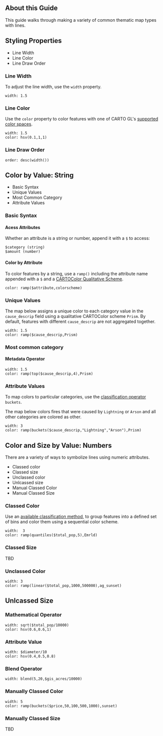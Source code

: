 ## About this Guide

This guide walks through making a variety of common thematic map types with lines.

## Styling Properties

+ Line Width
+ Line Color
+ Line Draw Order

### Line Width

To adjust the line width, use the `width` property.

```
width: 1.5
```

### Line Color
Use the `color` property to color features with one of CARTO GL's [supported color spaces](LINK).

```
width: 1.5
color: hsv(0.1,1,1)
```

### Line Draw Order

```
order: desc(width())
```

## Color by Value: String
+ Basic Syntax
+ Unique Values
+ Most Common Category
+ Attribute Values

### Basic Syntax

#### Acess Attributes
Whether an attribute is a string or number, append it with a `$` to access:
```
$category (string)
$amount (number)
```
#### Color by Attribute
To color features by a string, use a `ramp()` including the attribute name appended with a `$` and a [CARTOColor Qualitative Scheme](https://github.com/CartoDB/CartoColor/wiki/CARTOColor-Scheme-Names).

`color: ramp($attribute,colorscheme)`

### Unique Values  
The map below assigns a unique color to each category value in the `cause_descrip` field using a qualitative CARTOColor scheme `Prism`. By default, features with different `cause_descrip` are not aggregated together. 

```
width: 1.5
color: ramp($cause_descrip,Prism)
```

### Most common category

#### Metadata Operator

```
width: 1.5
color: ramp(top($cause_descrip,4),Prism)
```

### Attribute Values

To map colors to particular categories, use the [classification operator](https://github.com/CartoDB/renderer-prototype/wiki/Operator-Tables#classification-operators) `buckets`.

The map below colors fires that were caused by `Lightning` or `Arson` and all other categories are colored as other.

```
width: 3
color: ramp(buckets($cause_descrip,"Lightning","Arson"),Prism)
```

## Color and Size by Value: Numbers
There are a variety of ways to symbolize lines using numeric attributes.

+ Classed color
+ Classed size
+ Unclassed color
+ Unlcassed size
+ Manual Classed Color
+ Manual Classed Size		


### Classed Color
Use an [available classification method](LINK), to group features into a defined set of bins and color them using a sequential color scheme.

```
width:  3
color: ramp(quantiles($total_pop,5),Emrld)
```

### Classed Size
TBD

### Unclassed Color

```
width: 3
color: ramp(linear($total_pop,1000,500000),ag_sunset)
```
## Unlcassed Size

### Mathematical Operator
```
width: sqrt($total_pop/10000)
color: hsv(0.6,0.6,1)
```

### Attribute Value
```
width: $diameter/10
color: hsv(0.4,0.5,0.8)
```

### Blend Operator
```
width: blend(5,20,$gis_acres/10000)
```

### Manually Classed Color

```
width: 5
color: ramp(buckets($price,50,100,500,1000),sunset)
```

### Manually Classed Size
TBD 